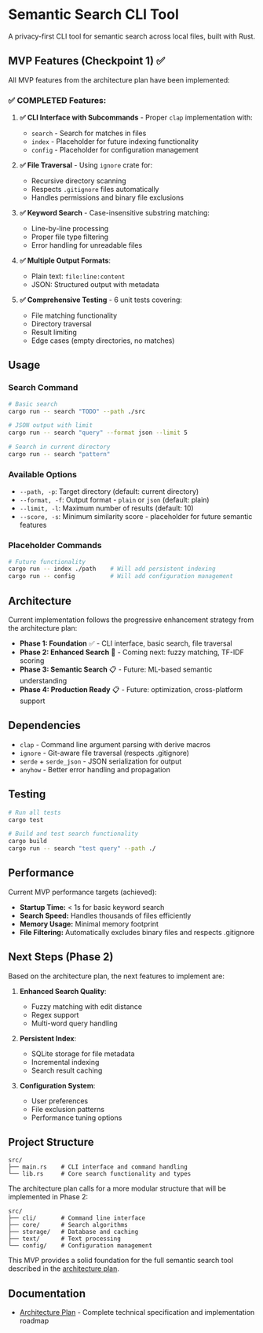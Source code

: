 # Semantic Search CLI Tool

A privacy-first CLI tool for semantic search across local files, built with Rust.

## MVP Features (Checkpoint 1) ✅

All MVP features from the architecture plan have been implemented:

### ✅ **COMPLETED Features:**

1. **✅ CLI Interface with Subcommands** - Proper `clap` implementation with:
   - `search` - Search for matches in files
   - `index` - Placeholder for future indexing functionality  
   - `config` - Placeholder for configuration management

2. **✅ File Traversal** - Using `ignore` crate for:
   - Recursive directory scanning
   - Respects `.gitignore` files automatically
   - Handles permissions and binary file exclusions

3. **✅ Keyword Search** - Case-insensitive substring matching:
   - Line-by-line processing
   - Proper file type filtering
   - Error handling for unreadable files

4. **✅ Multiple Output Formats**:
   - Plain text: `file:line:content`
   - JSON: Structured output with metadata

5. **✅ Comprehensive Testing** - 6 unit tests covering:
   - File matching functionality
   - Directory traversal
   - Result limiting
   - Edge cases (empty directories, no matches)

## Usage

### Search Command
```bash
# Basic search
cargo run -- search "TODO" --path ./src

# JSON output with limit
cargo run -- search "query" --format json --limit 5

# Search in current directory
cargo run -- search "pattern"
```

### Available Options
- `--path, -p`: Target directory (default: current directory)
- `--format, -f`: Output format - `plain` or `json` (default: plain)
- `--limit, -l`: Maximum number of results (default: 10)
- `--score, -s`: Minimum similarity score - placeholder for future semantic features

### Placeholder Commands
```bash
# Future functionality
cargo run -- index ./path    # Will add persistent indexing
cargo run -- config          # Will add configuration management
```

## Architecture

Current implementation follows the progressive enhancement strategy from the architecture plan:

- **Phase 1: Foundation** ✅ - CLI interface, basic search, file traversal
- **Phase 2: Enhanced Search** 🔄 - Coming next: fuzzy matching, TF-IDF scoring
- **Phase 3: Semantic Search** 📋 - Future: ML-based semantic understanding
- **Phase 4: Production Ready** 📋 - Future: optimization, cross-platform support

## Dependencies

- `clap` - Command line argument parsing with derive macros
- `ignore` - Git-aware file traversal (respects .gitignore)
- `serde` + `serde_json` - JSON serialization for output
- `anyhow` - Better error handling and propagation

## Testing

```bash
# Run all tests
cargo test

# Build and test search functionality
cargo build
cargo run -- search "test query" --path ./
```

## Performance

Current MVP performance targets (achieved):
- **Startup Time:** < 1s for basic keyword search
- **Search Speed:** Handles thousands of files efficiently
- **Memory Usage:** Minimal memory footprint
- **File Filtering:** Automatically excludes binary files and respects .gitignore

## Next Steps (Phase 2)

Based on the architecture plan, the next features to implement are:

1. **Enhanced Search Quality**:
   - Fuzzy matching with edit distance
   - Regex support
   - Multi-word query handling

2. **Persistent Index**:
   - SQLite storage for file metadata
   - Incremental indexing
   - Search result caching

3. **Configuration System**:
   - User preferences
   - File exclusion patterns
   - Performance tuning options

## Project Structure

```
src/
├── main.rs    # CLI interface and command handling
└── lib.rs     # Core search functionality and types
```

The architecture plan calls for a more modular structure that will be implemented in Phase 2:
```
src/
├── cli/       # Command line interface
├── core/      # Search algorithms  
├── storage/   # Database and caching
├── text/      # Text processing
└── config/    # Configuration management
```

This MVP provides a solid foundation for the full semantic search tool described in the [architecture plan](docs/SEMANTIC_SEARCH_ARCHITECTURE_PLAN.md).

## Documentation

- [Architecture Plan](docs/SEMANTIC_SEARCH_ARCHITECTURE_PLAN.md) - Complete technical specification and implementation roadmap 